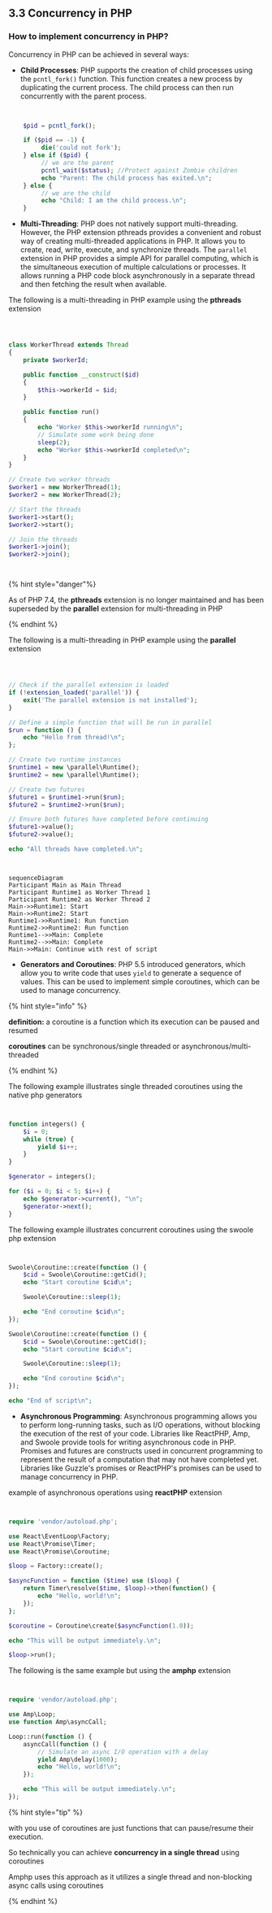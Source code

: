 ## 3.3 Concurrency in PHP

### How to implement concurrency in PHP?

Concurrency in PHP can be achieved in several ways:


- **Child Processes**: PHP supports the creation of child processes using the `pcntl_fork()` function. This function creates a new process by duplicating the current process. The child process can then run concurrently with the parent process.

```php
 

    $pid = pcntl_fork();

    if ($pid == -1) {
         die('could not fork');
    } else if ($pid) {
         // we are the parent
         pcntl_wait($status); //Protect against Zombie children
         echo "Parent: The child process has exited.\n";
    } else {
         // we are the child
         echo "Child: I am the child process.\n";
    }


```

- **Multi-Threading**: PHP does not natively support multi-threading. However, the PHP extension pthreads provides a convenient and robust way of creating multi-threaded applications in PHP. It allows you to create, read, write, execute, and synchronize threads. The `parallel` extension in PHP provides a simple API for parallel computing, which is the simultaneous execution of multiple calculations or processes. It allows running a PHP code block asynchronously in a separate thread and then fetching the result when available.

The following is a multi-threading in PHP example using the **pthreads** extension

```php



class WorkerThread extends Thread
{
    private $workerId;

    public function __construct($id)
    {
        $this->workerId = $id;
    }

    public function run()
    {
        echo "Worker $this->workerId running\n";
        // Simulate some work being done
        sleep(2);
        echo "Worker $this->workerId completed\n";
    }
}

// Create two worker threads
$worker1 = new WorkerThread(1);
$worker2 = new WorkerThread(2);

// Start the threads
$worker1->start();
$worker2->start();

// Join the threads
$worker1->join();
$worker2->join();




```

{% hint style="danger"%}

As of PHP 7.4, the **pthreads** extension is no longer maintained and has been superseded by the **parallel** extension for multi-threading in PHP

{% endhint %}

The following is a multi-threading in PHP example using the **parallel** extension

```php



// Check if the parallel extension is loaded
if (!extension_loaded('parallel')) {
    exit('The parallel extension is not installed');
}

// Define a simple function that will be run in parallel
$run = function () {
    echo "Hello from thread!\n";
};

// Create two runtime instances
$runtime1 = new \parallel\Runtime();
$runtime2 = new \parallel\Runtime();

// Create two futures
$future1 = $runtime1->run($run);
$future2 = $runtime2->run($run);

// Ensure both futures have completed before continuing
$future1->value();
$future2->value();

echo "All threads have completed.\n";



```

```mermaid

sequenceDiagram
Participant Main as Main Thread
Participant Runtime1 as Worker Thread 1
Participant Runtime2 as Worker Thread 2
Main->>Runtime1: Start
Main->>Runtime2: Start
Runtime1->>Runtime1: Run function
Runtime2->>Runtime2: Run function
Runtime1-->>Main: Complete
Runtime2-->>Main: Complete
Main->>Main: Continue with rest of script

```

- **Generators and Coroutines**: PHP 5.5 introduced generators, which allow you to write code that uses `yield` to generate a sequence of values. This can be used to implement simple coroutines, which can be used to manage concurrency.

{% hint style="info" %}

**definition:** a coroutine is a function which its execution can be paused and resumed

**coroutines** can be synchronous/single threaded or asynchronous/multi-threaded

{% endhint %}

The following example illustrates single threaded coroutines using the native php generators


```php


function integers() {
    $i = 0;
    while (true) {
        yield $i++;
    }
}

$generator = integers();

for ($i = 0; $i < 5; $i++) {
    echo $generator->current(), "\n";
    $generator->next();
}


```

The following example illustrates concurrent coroutines using the swoole php extension

```php


Swoole\Coroutine::create(function () {
    $cid = Swoole\Coroutine::getCid();
    echo "Start coroutine $cid\n";

    Swoole\Coroutine::sleep(1);

    echo "End coroutine $cid\n";
});

Swoole\Coroutine::create(function () {
    $cid = Swoole\Coroutine::getCid();
    echo "Start coroutine $cid\n";

    Swoole\Coroutine::sleep(1);

    echo "End coroutine $cid\n";
});

echo "End of script\n";


```

- **Asynchronous Programming**: Asynchronous programming allows you to perform long-running tasks, such as I/O operations, without blocking the execution of the rest of your code. Libraries like ReactPHP, Amp, and Swoole provide tools for writing asynchronous code in PHP. Promises and futures are constructs used in concurrent programming to represent the result of a computation that may not have completed yet. Libraries like Guzzle's promises or ReactPHP's promises can be used to manage concurrency in PHP.

example of asynchronous operations using **reactPHP** extension

```php


require 'vendor/autoload.php';

use React\EventLoop\Factory;
use React\Promise\Timer;
use React\Promise\Coroutine;

$loop = Factory::create();

$asyncFunction = function ($time) use ($loop) {
    return Timer\resolve($time, $loop)->then(function() {
        echo "Hello, world!\n";
    });
};

$coroutine = Coroutine\create($asyncFunction(1.0));

echo "This will be output immediately.\n";

$loop->run();


```

The following is the same example but using the **amphp** extension

```php


require 'vendor/autoload.php';

use Amp\Loop;
use function Amp\asyncCall;

Loop::run(function () {
    asyncCall(function () {
        // Simulate an async I/O operation with a delay
        yield Amp\delay(1000);
        echo "Hello, world!\n";
    });

    echo "This will be output immediately.\n";
});


```

{% hint style="tip" %}

with you use of coroutines are just functions that can pause/resume their execution.

So technically you can achieve **concurrency in a single thread** using coroutines

Amphp uses this approach as it utilizes a single thread and non-blocking async calls using coroutines

{% endhint %}

